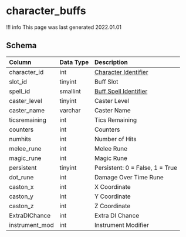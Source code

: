 # character_buffs

!!! info
	This page was last generated 2022.01.01

## Schema

| Column | Data Type | Description |
| :--- | :--- | :--- |
| character_id | int | [Character Identifier](../../schema/characters/character_data.md) |
| slot_id | tinyint | Buff Slot |
| spell_id | smallint | [Buff Spell Identifier](../../schema/spells/spells_new.md) |
| caster_level | tinyint | Caster Level |
| caster_name | varchar | Caster Name |
| ticsremaining | int | Tics Remaining |
| counters | int | Counters |
| numhits | int | Number of Hits |
| melee_rune | int | Melee Rune |
| magic_rune | int | Magic Rune |
| persistent | tinyint | Persistent: 0 = False, 1 = True |
| dot_rune | int | Damage Over Time Rune |
| caston_x | int | X Coordinate |
| caston_y | int | Y Coordinate |
| caston_z | int | Z Coordinate |
| ExtraDIChance | int | Extra DI Chance |
| instrument_mod | int | Instrument Modifier |

